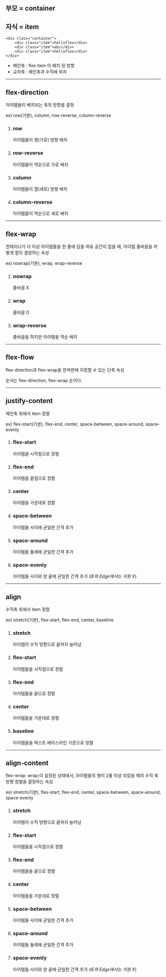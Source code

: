 ## 부모 = container
## 자식 = item

`````
<div class="container">
	<div class="item">helloflex</div>
	<div class="item">abc</div>
	<div class="item">helloflex</div>
</div>
`````

- 메인축 : flex item 이 배치 된 방향
- 교차축 : 메인축과 수직에 위치

---

## flex-direction
아이템들이 배치되는 축의 방향을 결정

ex) row(기본), column, row-reverse, column-reverse

1. ### row
    아이템들이 행(가로) 방향 배치
2. ### row-reverse
    아이템들이 역순으로 가로 배치
3. ### column
    아이템들이 열(세로) 방행 배치
4. ### column-reverse
    아이템들이 역순으로 세로 배치

---

## flex-wrap
컨테이너가 더 이상 아이템들을 한 줄에 담을 여유 공간이 없을 때,
아이템 줄바꿈을 어떻게 할지 결정하는 속성

ex) nowrap(기본), wrap, wrap-reverse

1. ### nowrap
   줄바꿈 X
2. ### wrap
   줄바꿈 O
3. ### wrap-reverse
   줄바꿈을 하지만 아이템을 역순 배치

---


## flex-flow
flex-direction과 flex-wrap을 한꺼번에 지정할 수 있는 단축 속성

순서는 flex-direction, flex-wrap 순이다.

---


## justify-content
메인축 위에서 item 정렬

ex) flex-start(기본), flex-end, center, space-between, space-around, space-evenly

1. ### flex-start
   아이템을 시작점으로 정렬
2. ### flex-end
   아이템을 끝점으로 정렬
3. ### center
   아이템을 가운데로 정렬
4. ### space-between
   아이템들 사이에 균일한 간격 추가
5. ### space-around
   아이템들 둘레에 균일한 간격 추가
6. ### space-evenly
    아이템들 사이와 양 끝에 균일한 간격 추가
   (_IE와 Edge에서는 지원 X_)

---

## align
수직축 위에서 item 정렬

ex) stretch(기본), flex-start, flex-end, center, baseline

1. ### stretch
   아이템이 수직 방향으로 끝까지 늘어남
2. ### flex-start
   아이템들을 시작점으로 정렬
3. ### flex-end
   아이템들을 끝으로 정렬
4. ### center
   아이템들을 가운데로 정렬
5. ### baseline
   아이템들을 텍스트 베이스라인 기준으로 정렬

---

## align-content
flex-wrap: wrap;이 설정된 상태에서, 아이템들의 행이 2줄 이상
되었을 때의 수직 축 방향 정렬을 결정하는 속성

ex) stretch(기본), flex-start, flex-end, center, space-between, space-around, space-evenly

1. ### stretch
   아이템이 수직 방향으로 끝까지 늘어남
2. ### flex-start
   아이템들을 시작점으로 정렬
3. ### flex-end
   아이템들을 끝으로 정렬
4. ### center
   아이템들을 가운데로 정렬
5. ### space-between
   아이템들 사이에 균일한 간격 추가
6. ### space-around
   아이템들 둘레에 균일한 간격 추가
7. ### space-evenly
   아이템들 사이와 양 끝에 균일한 간격 추가
   (_IE와 Edge에서는 지원 X_)


